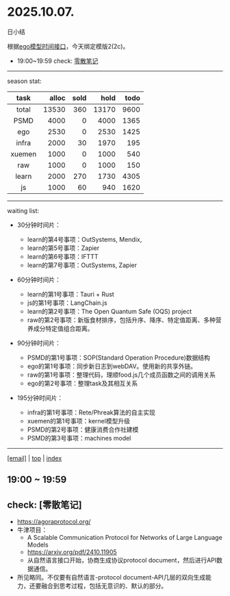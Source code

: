 # 2025.10.07.
日小结

<a id="top"></a>
根据[ego模型时间接口](https://gitee.com/hyg/blog/blob/master/timeflow.md)，今天绑定模版2(2c)。

<a id="index"></a>
- 19:00~19:59	check: [零散笔记](#20251007190000)

---
season stat:

| task | alloc | sold | hold | todo |
| :---: | ---: | ---: | ---: | ---: |
| total | 13530 | 360 | 13170 | 9600 |
| PSMD | 4000 | 0 | 4000 | 1365 |
| ego | 2530 | 0 | 2530 | 1425 |
| infra | 2000 | 30 | 1970 | 195 |
| xuemen | 1000 | 0 | 1000 | 540 |
| raw | 1000 | 0 | 1000 | 150 |
| learn | 2000 | 270 | 1730 | 4305 |
| js | 1000 | 60 | 940 | 1620 |

---
waiting list:


- 30分钟时间片：
  - learn的第4号事项：OutSystems, Mendix,
  - learn的第5号事项：Zapier
  - learn的第6号事项：IFTTT
  - learn的第7号事项：OutSystems, Zapier

- 60分钟时间片：
  - learn的第1号事项：Tauri + Rust
  - js的第1号事项：LangChain.js
  - learn的第2号事项：The Open Quantum Safe (OQS) project
  - raw的第2号事项：新版食材排序，包括升序、降序、特定值距离、多种营养成分特定值组合距离。

- 90分钟时间片：
  - PSMD的第1号事项：SOP(Standard Operation Procedure)数据结构
  - ego的第1号事项：同步新日志到webDAV。使用新的共享外链。
  - raw的第1号事项：整理代码，理顺food.js几个成员函数之间的调用关系
  - ego的第2号事项：整理task及其相互关系

- 195分钟时间片：
  - infra的第1号事项：Rete/Phreak算法的自主实现
  - xuemen的第1号事项：kernel模型升级
  - PSMD的第2号事项：健康消费合作社建模
  - PSMD的第3号事项：machines model

---
<a href="mailto:huangyg@mars22.com?subject=关于2025.10.07.[无名任务]任务&body=日期: 2025.10.07.%0D%0A序号: 10%0D%0A手稿:../../draft/2025/20251007.03.md%0D%0A---请勿修改邮件主题及以上内容 从下一行开始写您的想法---%0D%0A">[email]</a> | [top](#top) | [index](#index)
<a id="20251007190000"></a>
## 19:00 ~ 19:59
## check: [零散笔记]

- https://agoraprotocol.org/
- 牛津项目： 
	- A Scalable Communication Protocol for Networks of Large Language Models 
	- https://arxiv.org/pdf/2410.11905
	- 从自然语言接口开始，协商生成协议protocol document，然后进行API数据通信。
- 所见略同。不仅要有自然语言-protocol document-API几层的双向生成能力，还要融合到思考过程，包括无意识的、默认的部分。

